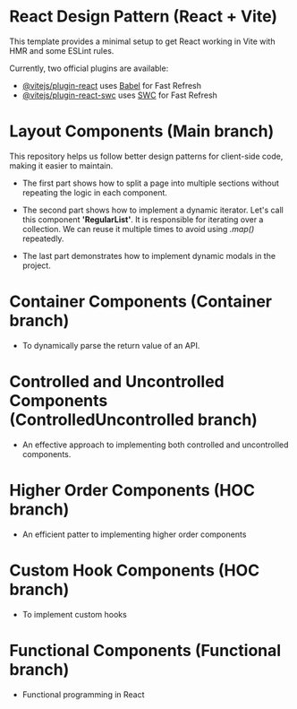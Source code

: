 # React Design Pattern (React + Vite)

This template provides a minimal setup to get React working in Vite with HMR and some ESLint rules.

Currently, two official plugins are available:

- [@vitejs/plugin-react](https://github.com/vitejs/vite-plugin-react/blob/main/packages/plugin-react/README.md) uses [Babel](https://babeljs.io/) for Fast Refresh
- [@vitejs/plugin-react-swc](https://github.com/vitejs/vite-plugin-react-swc) uses [SWC](https://swc.rs/) for Fast Refresh


# Layout Components (Main branch)
This repository helps us follow better design patterns for client-side code, making it easier to maintain.

- The first part shows how to split a page into multiple sections without repeating the logic in each component.

- The second part shows how to implement a dynamic iterator.
Let's call this component <b>'RegularList'</b>. It is responsible for iterating over a collection. We can reuse it multiple times to avoid using <i>.map()</i> repeatedly.

- The last part demonstrates how to implement dynamic modals in the project.

# Container Components (Container branch)
- To dynamically parse the return value of an API.

# Controlled and Uncontrolled Components (ControlledUncontrolled branch)
- An effective approach to implementing both controlled and uncontrolled components.

# Higher Order Components (HOC branch)
- An efficient patter to implementing higher order components
  
# Custom Hook Components (HOC branch)
- To implement custom hooks

# Functional Components (Functional branch)
- Functional programming in React
